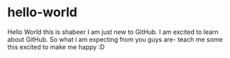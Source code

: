 # hello-world
Hello World this is shabeer
I am just new to GitHub. I am excited to learn about GitHub.
So what i am expecting from you guys are- teach me some this excited to make me happy :D

